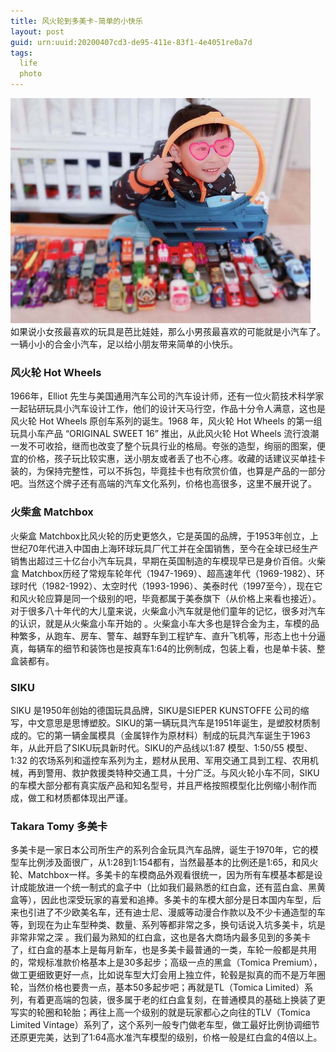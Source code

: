 ```yaml
---
title: 风火轮到多美卡-简单的小快乐
layout: post
guid: urn:uuid:20200407cd3-de95-411e-83f1-4e4051re0a7d
tags:
  life 
  photo
---
```

<img src="/media/files/2020/hotwheel.jpg"  width="480"/><br />
如果说小女孩最喜欢的玩具是芭比娃娃，那么小男孩最喜欢的可能就是小汽车了。一辆小小的合金小汽车，足以给小朋友带来简单的小快乐。<br />
### 风火轮 Hot Wheels<br />
1966年，Elliot 先生与美国通用汽车公司的汽车设计师，还有一位火箭技术科学家一起钻研玩具小汽车设计工作，他们的设计天马行空，作品十分令人满意，这也是风火轮 Hot Wheels 原创车系列的诞生。1968 年，风火轮 Hot Wheels 的第一组玩具小车产品 “ORIGINAL SWEET 16” 推出，从此风火轮 Hot Wheels 流行浪潮一发不可收拾，继而也改变了整个玩具行业的格局。夸张的造型，绚丽的图案，便宜的价格，孩子玩比较实惠，送小朋友或者丢了也不心疼。收藏的话建议买单挂卡装的，为保持完整性，可以不拆包，毕竟挂卡也有欣赏价值，也算是产品的一部分吧。当然这个牌子还有高端的汽车文化系列，价格也高很多，这里不展开说了。<br />
### 火柴盒 Matchbox<br />
火柴盒 Matchbox比风火轮的历史更悠久，它是英国的品牌，于1953年创立，上世纪70年代进入中国由上海环球玩具厂代工并在全国销售，至今在全球已经生产销售出超过三十亿台小汽车玩具，早期在英国制造的车模现早已是身价百倍。火柴盒 Matchbox历经了常规车轮年代（1947-1969）、超高速年代（1969-1982）、环球时代（1982-1992）、太空时代（1993-1996）、美泰时代（1997至今），现在它和风火轮应算是同一个级别的吧，毕竟都属于美泰旗下（从价格上来看也接近）。对于很多八十年代的大儿童来说，火柴盒小汽车就是他们童年的记忆，很多对汽车的认识，就是从火柴盒小车开始的 。火柴盒小车大多也是锌合金为主，车模的品种繁多，从跑车、房车、警车、越野车到工程铲车、直升飞机等，形态上也十分逼真，每辆车的细节和装饰也是按真车1:64的比例制成，包装上看，也是单卡装、整盒装都有。<br />
### SIKU<br />
SIKU 是1950年创始的德国玩具品牌，SIKU是SIEPER KUNSTOFFE 公司的缩写，中文意思是思博塑胶。SIKU的第一辆玩具汽车是1951年诞生，是塑胶材质制成的。它的第一辆金属模具（金属锌作为原材料）制成的玩具汽车诞生于1963年，从此开启了SIKU玩具新时代。SIKU的产品线以1:87 模型、1:50/55 模型、1:32 的农场系列和遥控车系列为主，题材从民用、军用交通工具到工程、农用机械，再到警用、救护救援类特种交通工具，十分广泛。与风火轮小车不同，SIKU的车模大部分都有真实版产品和知名型号，并且严格按照模型化比例缩小制作而成，做工和材质都体现出严谨。<br /> 
### Takara Tomy 多美卡<br />
多美卡是一家日本公司所生产的系列合金玩具汽车品牌，诞生于1970年，它的模型车比例涉及面很广，从1:28到1:154都有，当然最基本的比例还是1:65，和风火轮、Matchbox一样。多美卡的车模商品外观看很统一，因为所有车模基本都是设计成能放进一个统一制式的盒子中（比如我们最熟悉的红白盒，还有蓝白盒、黑黄盒等），因此也深受玩家的喜爱和追捧。多美卡的车模大部分是日本国内车型，后来也引进了不少欧美名车，还有迪士尼、漫威等动漫合作款以及不少卡通造型的车等，到现在为止车型种类、数量、系列等都非常之多，换句话说入坑多美卡，坑是非常非常之深 。我们最为熟知的红白盒，这也是各大商场内最多见到的多美卡了，红白盒的基本上是每月新车，也是多美卡最普通的一类，车轮一般都是共用的，常规标准款价格基本上是30多起步；高级一点的黑盒（Tomica Premium），做工更细致更好一点，比如说车型大灯会用上独立件，轮毂是拟真的而不是万年圈轮，当然价格也要贵一点，基本50多起步吧；再就是TL（Tomica Limited）系列，有着更高端的包装，很多属于老的红白盒复刻，在普通模具的基础上换装了更写实的轮圈和轮胎；再往上高一个级别的就是玩家都心之向往的TLV（Tomica Limited Vintage）系列了，这个系列一般专门做老车型，做工最好比例协调细节还原更完美，达到了1:64高水准汽车模型的级别，价格一般是红白盒的4倍以上。
<br />
